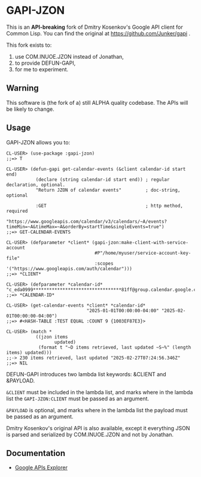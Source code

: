 # GAPI-JZON

This is an **API-breaking** fork of Dmitry Kosenkov's Google API
client for Common Lisp. You can find the original at
https://github.com/Junker/gapi .

This fork exists to:

1. use COM.INUOE.JZON instead of Jonathan,
2. to provide DEFUN-GAPI,
3. for me to experiment.
  
## Warning

This software is (the fork of a) still ALPHA quality codebase. The
APIs will be likely to change.

## Usage

GAPI-JZON allows you to:

```common-lisp
CL-USER> (use-package :gapi-jzon)
;;=> T

CL-USER> (defun-gapi get-calendar-events (&client calendar-id start end)
           (declare (string calendar-id start end)) ; regular declaration, optional.
           "Return JZON of calendar events"         ; doc-string, optional

           :GET                                     ; http method, required
           "https://www.googleapis.com/calendar/v3/calendars/~A/events?timeMin=~A&timeMax=~A&orderBy=startTime&singleEvents=true")
;;=> GET-CALENDAR-EVENTS

CL-USER> (defparameter *client* (gapi-jzon:make-client-with-service-account
                                 #P"/home/myuser/service-account-key-file"
                                 :scopes '("https://www.googleapis.com/auth/calendar")))
;;=> *CLIENT*

CL-USER> (defparameter *calendar-id* "c_eda0999*********************************81ff@group.calendar.google.com")
;;=> *CALENDAR-ID*

CL-USER> (get-calendar-events *client* *calendar-id* 
                              "2025-01-01T00:00:00-04:00" "2025-02-01T00:00:00-04:00")
;;=> #<HASH-TABLE :TEST EQUAL :COUNT 9 {1003EF87E3}>

CL-USER> (match *
           ((jzon items
                  updated)
            (format t "~D items retrieved, last updated ~S~%" (length items) updated)))
;;-> 230 items retrieved, last updated "2025-02-27T07:24:56.346Z"
;;=> NIL

```

DEFUN-GAPI introduces two lambda list keywords: &CLIENT and &PAYLOAD.

`&CLIENT` must be included in the lambda list, and marks where in the
lambda list the `GAPI-JZON:CLIENT` must be passed as an argument.

`&PAYLOAD` is optional, and marks where in the lambda list the payload
must be passed as an argument.

Dmitry Kosenkov's original API is also available, except it everything
JSON is parsed and serialized by COM.INUOE.JZON and not by Jonathan.

## Documentation

- [Google APIs Explorer](https://developers.google.com/apis-explorer)

